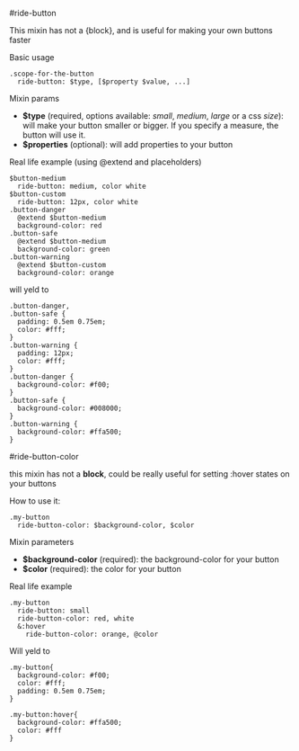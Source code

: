 #ride-button

This mixin has not a {block}, and is useful for making your own buttons faster

Basic usage
  
```
.scope-for-the-button
  ride-button: $type, [$property $value, ...]
```

Mixin params

* **$type** (required, options available: *small*, *medium*, *large* or a css *size*): will make your button smaller or bigger. If you specify a measure, the button will use it.
* **$properties** (optional): will add properties to your button

Real life example (using @extend and placeholders)

```
$button-medium
  ride-button: medium, color white
$button-custom
  ride-button: 12px, color white
.button-danger
  @extend $button-medium
  background-color: red
.button-safe
  @extend $button-medium
  background-color: green
.button-warning
  @extend $button-custom
  background-color: orange
```

will yeld to

```
.button-danger,
.button-safe {
  padding: 0.5em 0.75em;
  color: #fff;
}
.button-warning {
  padding: 12px;
  color: #fff;
}
.button-danger {
  background-color: #f00;
}
.button-safe {
  background-color: #008000;
}
.button-warning {
  background-color: #ffa500;
}
```

#ride-button-color

this mixin has not a **block**, could be really useful for setting :hover states on your buttons

How to use it:

```
.my-button
  ride-button-color: $background-color, $color
```

Mixin parameters

* **$background-color** (required): the background-color for your button
* **$color** (required): the color for your button

Real life example

```
.my-button
  ride-button: small
  ride-button-color: red, white
  &:hover
    ride-button-color: orange, @color
```

Will yeld to

```
.my-button{
  background-color: #f00;
  color: #fff;
  padding: 0.5em 0.75em;
}

.my-button:hover{
  background-color: #ffa500;
  color: #fff
}
```